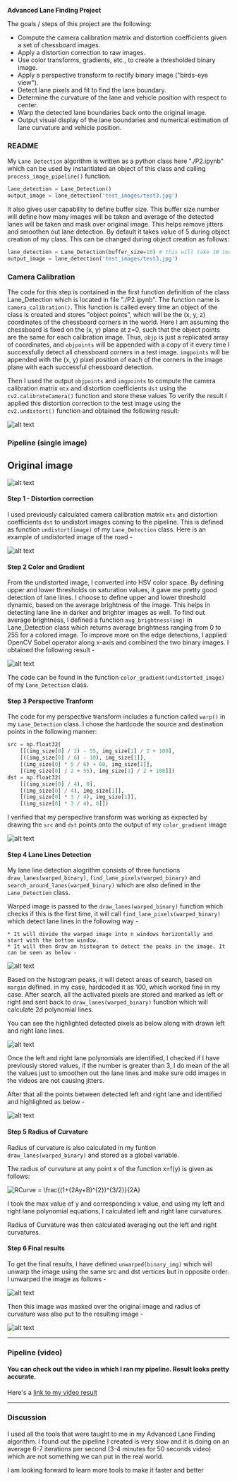 **Advanced Lane Finding Project**

The goals / steps of this project are the following:

* Compute the camera calibration matrix and distortion coefficients given a set of chessboard images.
* Apply a distortion correction to raw images.
* Use color transforms, gradients, etc., to create a thresholded binary image.
* Apply a perspective transform to rectify binary image ("birds-eye view").
* Detect lane pixels and fit to find the lane boundary.
* Determine the curvature of the lane and vehicle position with respect to center.
* Warp the detected lane boundaries back onto the original image.
* Output visual display of the lane boundaries and numerical estimation of lane curvature and vehicle position.

[//]: # (Image References)

[image1]: ./output_images/undst.jpg "Undistorted"
[image2]: ./output_images/original.jpg "Input Image"
[image3]: ./output_images/clg.jpg "Binary Example"
[image4]: ./output_images/warped.jpg "Warp Example"
[image5]: ./output_images/lanepixels.jpg "Left and Right Lane Detection"
[image6]: ./output_images/lane.jpg "Lane Fill"
[image7]: ./output_images/histogram.jpg "Histogram"
[image8]: ./output_images/result.jpg "Output Image"
[image9]: ./output_images/unwarped.jpg "Unwarped Binary"
[image10]: ./examples/undistort_output.png "Undistort Chessboard"
[video1]: ./output_video.mp4 "Video"

### README

My `Lane Detection` algorithm is written as a python class here "./P2.ipynb" which can be used by instantiated an object of this class and calling `process_image_pipeline()` function.
```python
lane_detection = Lane_Detection()
output_image = lane_detection('test_images/test3.jpg')
```
It also gives user capability to define buffer size. This buffer size number will define how many images will be taken and average of the detected lanes will be taken and mask over original image. This helps remove jitters and smoothen out lane detection. By default it takes value of 5 during object creation of my class. This can be changed during object creation as follows:
```python
lane_detection = Lane_Detection(buffer_size=10) # this will take 10 images and average it out.
output_image = lane_detection('test_images/test3.jpg')
```
### Camera Calibration

The code for this step is contained in the first function definition of the class Lane_Detection which is located in file "./P2.ipynb". The function name is `camera_calibration()`. This function is called every time an object of the class is created and stores "object points", which will be the (x, y, z) coordinates of the chessboard corners in the world. Here I am assuming the chessboard is fixed on the (x, y) plane at z=0, such that the object points are the same for each calibration image.  Thus, `objp` is just a replicated array of coordinates, and `objpoints` will be appended with a copy of it every time I successfully detect all chessboard corners in a test image.  `imgpoints` will be appended with the (x, y) pixel position of each of the corners in the image plane with each successful chessboard detection. 

Then I used the output `objpoints` and `imgpoints` to compute the camera calibration matrix `mtx` and distortion coefficients `dst` using the `cv2.calibrateCamera()` function and store these values 
To verify the result I applied this distortion correction to the test image using the `cv2.undistort()` function and obtained the following result: 

![alt text][image10]

### Pipeline (single image)

## Original image

![alt text][image2]

#### Step 1 - Distortion correction

I used previously calculated camera calibration matrix `mtx` and distortion coefficients `dst` to undistort images coming to the pipeline. This is defined as function `undistort(image)` of my `Lane_Detection` class. Here is an example of undistorted image of the road -

![alt text][image1]

#### Step 2 Color and Gradient

From the undistorted image, I converted into HSV color space. By defining upper and lower thresholds on saturation values, it gave me pretty good detection of lane lines. 
I choose to define upper and lower threshold dynamic, based on the average brightness of the image. This helps in detecting lane line in darker and brighter images as well. To find out average brightness, I defined a function `avg_brightness(img)` in Lane_Detection class which returns average brightness ranging from 0 to 255 for a colored image.
To improve more on the edge detections, I applied OpenCV Sobel operator along x-axis and combined the two binary images.
I obtained the following result -

![alt text][image3]

The code can be found in the function `color_gradient(undistorted_image)` of my `Lane_Detection` class.

#### Step 3 Perspective Tranform

The code for my perspective transform includes a function called `warp()` in my `Lane_Detection` class. I chose the hardcode the source and destination points in the following manner:

```python
src = np.float32(
    [[(img_size[0] / 2) - 55, img_size[1] / 2 + 100],
    [((img_size[0] / 6) - 10), img_size[1]],
    [(img_size[0] * 5 / 6) + 60, img_size[1]],
    [(img_size[0] / 2 + 55), img_size[1] / 2 + 100]])
dst = np.float32(
    [[(img_size[0] / 4), 0],
    [(img_size[0] / 4), img_size[1]],
    [(img_size[0] * 3 / 4), img_size[1]],
    [(img_size[0] * 3 / 4), 0]])
```
I verified that my perspective transform was working as expected by drawing the `src` and `dst` points onto the output of my `color_gradient` image

![alt text][image4]

#### Step 4 Lane Lines Detection

My lane line detection alogrithm consists of three functions `draw_lanes(warped_binary)`, `find_lane_pixels(warped_binary)` and `search_around_lanes(warped_binary)` which are also defined in the `Lane_Detection` class.

Warped image is passed to the `draw_lanes(warped_binary)` function which checks if this is the first time, it will call `find_lane_pixels(warped_binary)` which detect lane lines in the following way -

    * It will divide the warped image into n windows horizontally and start with the bottom window.
    * It will then draw an histogram to detect the peaks in the image. It can be seen as below -

![alt text][image7]

Based on the histogram peaks, it will detect areas of search, based on `margin` defined. in my case, hardcoded it as 100, which worked fine in my case. After search, all the activated pixels are stored and marked as left or right and sent back to `draw_lanes(warped_binary)` function which will calculate 2d polynomial lines.

You can see the highlighted detected pixels as below along with drawn left and right lane lines.
    
![alt text][image5]

Once the left and right lane polynomials are identified, I checked if I have previously stored values, if the number is greater than 3, I do mean of the all the values just to smoothen out the lane lines and make sure odd images in the videos are not causing jitters.

After that all the points between detected left and right lane and identified and highlighted as below -

![alt text][image6]


#### Step 5 Radius of Curvature

Radius of curvature is also calculated in my funtion `draw_lanes(warped_binary)` and stored as a global variable.

The radius of curvature at any point x of the function x=f(y) is given as follows:

<img src="https://latex.codecogs.com/gif.latex?RCurve&space;=&space;\frac{(1&plus;(2Ay&plus;B)^{2})^{3/2}}{2A}" title="RCurve = \frac{(1+(2Ay+B)^{2})^{3/2}}{2A}" />

I took the max value of y and corresponding x value, and using my left and right lane polynomial equations, I calculated left and right lane curvatures.

Radius of Curvature was then calculated averaging out the left and right curvatures.

#### Step 6 Final results

To get the final results, I have defined `unwarped(binary_img)` which will unwarp the image using the same src and dst vertices but in opposite order. I unwarped the image as follows -

![alt text][image9]

Then this image was masked over the original image and radius of curvature was also put to the resulting image -

![alt text][image8]

---

### Pipeline (video)

#### You can check out the video in which I ran my pipeline. Result looks pretty accurate.

Here's a [link to my video result](./output_video.mp4)

---

### Discussion

#### 
I used all the tools that were taught to me in my Advanced Lane Finding algorithm. I found out the pipeline I created is very slow and it is doing on an average 6-7 iterations per second (3-4 minutes for 50 seconds video) which are not something we can put in the real world.

I am looking forward to learn more tools to make it faster and better


